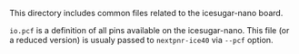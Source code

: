 This directory includes common files related to the icesugar-nano board.

`io.pcf` is a definition of all pins available on the icesugar-nano.
This file (or a reduced version) is usualy passed to `nextpnr-ice40` via `--pcf` option.  

